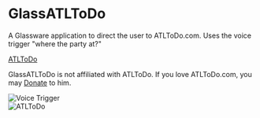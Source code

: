 GlassATLToDo
============

A Glassware application to direct the user to ATLToDo.com. Uses the voice trigger "where the party at?"  

[ATLToDo](http://www.atltodo.com/)

GlassATLToDo is not affiliated with ATLToDo. If you love ATLToDo.com, you may [Donate](https://www.paypal.com/cgi-bin/webscr?cmd=_donations&business=HTZUXS3W9VBZA&lc=US&item_name=ATLToDo&currency_code=USD&bn=PP%2dDonationsBF%3abtn_donate_SM%2egif%3aNonHosted) to him.


![Voice Trigger](http://i.imgur.com/eCieZmy.png)  
![ATLToDo](http://i.imgur.com/degzCTA.png)
